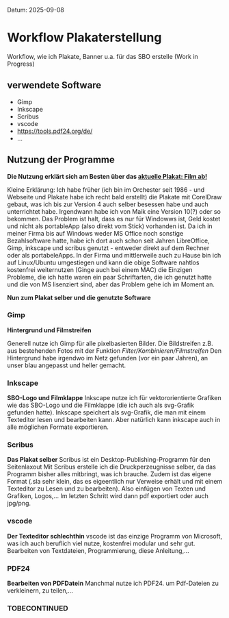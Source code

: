 Datum: 2025-09-08

# Workflow Plakaterstellung

Workflow, wie ich Plakate, Banner u.a. für das SBO erstelle (Work in Progress)


## verwendete Software 

- Gimp
- Inkscape
- Scribus
- vscode
- https://tools.pdf24.org/de/
- ...

## Nutzung der Programme
**Die Nutzung erklärt sich am Besten über das
[aktuelle Plakat: Film ab!](Beispiele/Plakat_Film_ab.pdf)**

Kleine Erklärung:
Ich habe früher (ich bin im Orchester seit 1986 - und Webseite und Plakate habe ich recht bald erstellt) die Plakate mit CorelDraw gebaut, was ich bis zur Version 4 auch selber besessen habe und auch unterrichtet habe. Irgendwann habe ich von Maik eine Version 10(?) oder so bekommen. Das Problem ist halt, dass es nur für Windowws ist, Geld kostet und nicht als portableApp (also direkt vom Stick) vorhanden ist.
Da ich in meiner Firma bis auf Windows weder MS Office noch sonstige Bezahlsoftware hatte, habe ich dort auch schon seit Jahren LibreOffice, Gimp, inkscape und scribus genutzt - entweder direkt auf dem Rechner oder als portabeleApps.
In der Firma und mittlerweile auch zu Hause bin ich auf Linux/Ubuntu umgestiegen und kann die obige Software nahtlos kostenfrei weiternutzen (Ginge auch bei einem MAC) die Einzigen Probleme, die ich hatte waren ein paar Schriftarten, die ich genutzt hatte und die von MS lisenziert sind, aber das Problem gehe ich im Moment an.

**Nun zum Plakat selber und die genutzte Software**
### Gimp
**Hintergrund und Filmstreifen**

Generell nutze ich Gimp für alle pixelbasierten Bilder. Die Bildstreifen z.B. aus bestehenden Fotos mit der Funktion *Filter/Kombinieren/Filmstreifen* 
Den Hintergrund habe irgendwo im Netz gefunden (vor ein paar Jahren), an unser blau angepasst und heller gemacht.

### Inkscape
**SBO-Logo und Filmklappe**
Inkscape nutze ich für vektororientierte Grafiken wie das SBO-Logo und die Filmklappe (die ich auch als svg-Grafik gefunden hatte). Inkscape speichert als svg-Grafik, die man mit einem Texteditor lesen und bearbeiten kann. Aber natürlich kann inkscape auch in alle möglichen Formate exportieren.

### Scribus
**Das Plakat selber**
Scribus ist ein Desktop-Publishing-Programm für den Seitenlaxout
Mit Scribus erstelle ich die Druckperzeugnisse selber, da das Programm bisher alles mitbringt, was ich brauche. Zudem ist  das eigene Format (.sla sehr klein, das es eigeentlich nur Verweise erhält und mit einem Texteditor zu Lesen und zu bearbeiten). 
Also einfügen von Texten und Grafiken, Logos,...
Im letzten Schritt wird dann pdf exportiert oder auch jpg/png.

### vscode
**Der Texteditor schlechthin**
vscode ist das einzige Programm von Microsoft, was ich auch beruflich viel nutze, kostenfrei modular und sehr gut. Bearbeiten von Textdateien, Programmierung, diese Anleitung,...

### PDF24
**Bearbeiten von PDFDatein**
Manchmal nutze ich PDF24. um Pdf-Dateien zu verkleinern, zu teilen,...

### TOBECONTINUED







